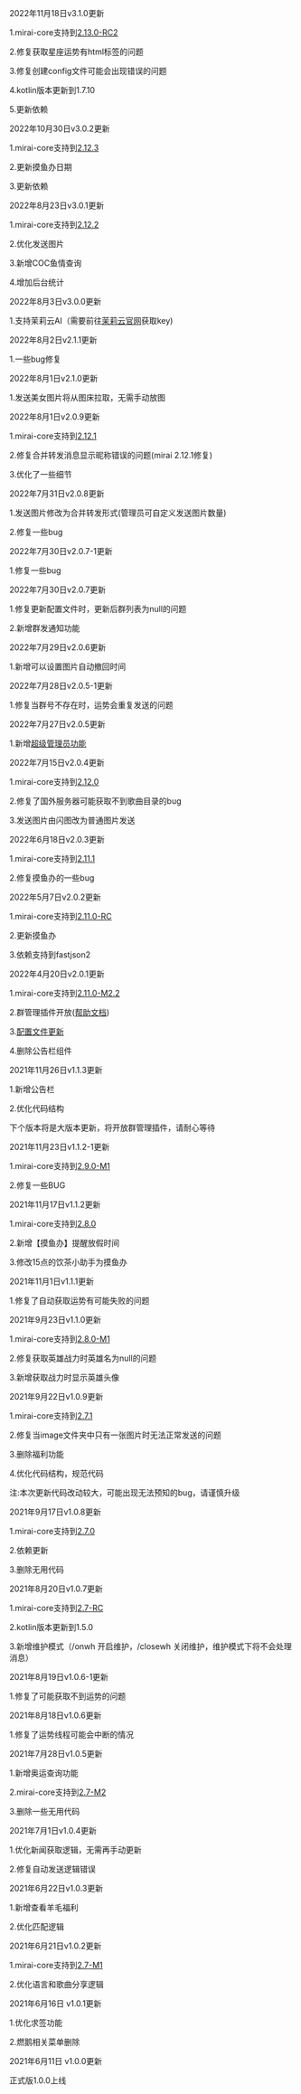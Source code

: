 2022年11月18日v3.1.0更新

1.mirai-core支持到[2.13.0-RC2](https://github.com/mamoe/mirai/releases/tag/v2.13.0-RC2)

2.修复获取星座运势有html标签的问题

3.修复创建config文件可能会出现错误的问题

4.kotlin版本更新到1.7.10

5.更新依赖

2022年10月30日v3.0.2更新

1.mirai-core支持到[2.12.3](https://github.com/mamoe/mirai/releases/tag/v2.12.3)

2.更新摸鱼办日期

3.更新依赖

2022年8月23日v3.0.1更新

1.mirai-core支持到[2.12.2](https://github.com/mamoe/mirai/releases/tag/v2.12.2)

2.优化发送图片

3.新增COC鱼情查询

4.增加后台统计

2022年8月3日v3.0.0更新

1.支持茉莉云AI（需要前往[茉莉云官网](https://mlyai.com/)获取key)

2022年8月2日v2.1.1更新

1.一些bug修复

2022年8月1日v2.1.0更新

1.发送美女图片将从图床拉取，无需手动放图

2022年8月1日v2.0.9更新

1.mirai-core支持到[2.12.1](https://github.com/mamoe/mirai/releases/tag/v2.12.1)

2.修复合并转发消息显示昵称错误的问题(mirai 2.12.1修复)

3.优化了一些细节

2022年7月31日v2.0.8更新

1.发送图片修改为合并转发形式(管理员可自定义发送图片数量)

2.修复一些bug

2022年7月30日v2.0.7-1更新

1.修复一些bug

2022年7月30日v2.0.7更新

1.修复更新配置文件时，更新后群列表为null的问题

2.新增群发通知功能

2022年7月29日v2.0.6更新

1.新增可以设置图片自动撤回时间

2022年7月28日v2.0.5-1更新

1.修复当群号不存在时，运势会重复发送的问题

2022年7月27日v2.0.5更新

1.新增[超级管理员功能](https://www.miraiqbot.xyz/#/?id=超级管理员功能)

2022年7月15日v2.0.4更新

1.mirai-core支持到[2.12.0](https://github.com/mamoe/mirai/releases/tag/v2.12.0)

2.修复了国外服务器可能获取不到歌曲目录的bug

3.发送图片由闪图改为普通图片发送

2022年6月18日v2.0.3更新

1.mirai-core支持到[2.11.1](https://github.com/mamoe/mirai/releases/tag/v2.11.1)

2.修复摸鱼办的一些bug

2022年5月7日v2.0.2更新

1.mirai-core支持到[2.11.0-RC](https://github.com/mamoe/mirai/releases/tag/v2.11.0-RC)

2.更新摸鱼办

3.依赖支持到fastjson2

2022年4月20日v2.0.1更新

1.mirai-core支持到[2.11.0-M2.2](https://github.com/mamoe/mirai/releases/tag/v2.11.0-M2.2)

2.群管理插件开放([帮助文档](https://www.miraiqbot.xyz/#/?id=%e7%be%a4%e7%ae%a1%e7%90%86%e5%8a%9f%e8%83%bd))

3.[配置文件更新](https://github.com/duan649953543/Qbot/blob/main/CONFIG.md)

4.删除公告栏组件

2021年11月26日v1.1.3更新

1.新增公告栏

2.优化代码结构

下个版本将是大版本更新，将开放群管理插件，请耐心等待

2021年11月23日v1.1.2-1更新

1.mirai-core支持到[2.9.0-M1](https://github.com/mamoe/mirai/releases/tag/v2.9.0-M1)

2.修复一些BUG

2021年11月17日v1.1.2更新

1.mirai-core支持到[2.8.0](https://github.com/mamoe/mirai/releases/tag/v2.8.0)

2.新增【摸鱼办】提醒放假时间

3.修改15点的饮茶小助手为摸鱼办

2021年11月1日v1.1.1更新

1.修复了自动获取运势有可能失败的问题

2021年9月23日v1.1.0更新

1.mirai-core支持到[2.8.0-M1](https://github.com/mamoe/mirai/releases/tag/v2.8.0-M1)

2.修复获取英雄战力时英雄名为null的问题

3.新增获取战力时显示英雄头像

2021年9月22日v1.0.9更新

1.mirai-core支持到[2.7.1](https://github.com/mamoe/mirai/releases/tag/v2.7.1)

2.修复当image文件夹中只有一张图片时无法正常发送的问题

3.删除福利功能

4.优化代码结构，规范代码

注:本次更新代码改动较大，可能出现无法预知的bug，请谨慎升级

2021年9月17日v1.0.8更新

1.mirai-core支持到[2.7.0](https://github.com/mamoe/mirai/releases/tag/v2.7.0)

2.依赖更新

3.删除无用代码

2021年8月20日v1.0.7更新

1.mirai-core支持到[2.7-RC](https://github.com/mamoe/mirai/releases/tag/v2.7-RC)

2.kotlin版本更新到1.5.0

3.新增维护模式（/onwh 开启维护，/closewh 关闭维护，维护模式下将不会处理消息）

2021年8月19日v1.0.6-1更新

1.修复了可能获取不到运势的问题

2021年8月18日v1.0.6更新

1.修复了运势线程可能会中断的情况

2021年7月28日v1.0.5更新

1.新增奥运查询功能

2.mirai-core支持到[2.7-M2](https://github.com/mamoe/mirai/releases/tag/v2.7-M2)

3.删除一些无用代码

2021年7月1日v1.0.4更新

1.优化新闻获取逻辑，无需再手动更新

2.修复自动发送逻辑错误

2021年6月22日v1.0.3更新

1.新增查看羊毛福利

2.优化匹配逻辑

2021年6月21日v1.0.2更新

1.mirai-core支持到[2.7-M1](https://github.com/mamoe/mirai/releases/tag/v2.7-M1)

2.优化语言和歌曲分享逻辑

2021年6月16日 v1.0.1更新

1.优化求签功能

2.燃鹅相关菜单删除

2021年6月11日 v1.0.0更新

正式版1.0.0上线